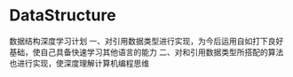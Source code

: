 # DataStructure
数据结构深度学习计划
一、对引用数据类型进行实现，为今后运用自如打下良好基础，使自己具备快速学习其他语言的能力
二、对和引用数据类型所搭配的算法也进行实现，使深度理解计算机编程思维

